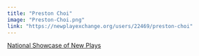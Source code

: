 ```yaml
---
title: "Preston Choi"
image: "Preston-Choi.png"
link: "https://newplayexchange.org/users/22469/preston-choi"
---
```


[National Showcase of New Plays](/programs/national-showcase-of-new-plays)

